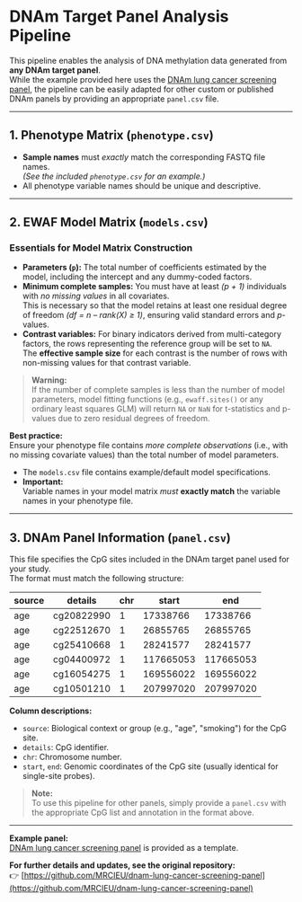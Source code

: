 # DNAm Target Panel Analysis Pipeline

This pipeline enables the analysis of DNA methylation data generated from **any DNAm target panel**.  
While the example provided here uses the [DNAm lung cancer screening panel](https://github.com/MRCIEU/dnam-lung-cancer-screening-panel), the pipeline can be easily adapted for other custom or published DNAm panels by providing an appropriate `panel.csv` file.

---

## 1. Phenotype Matrix (`phenotype.csv`)

- **Sample names** must *exactly* match the corresponding FASTQ file names.  
  *(See the included `phenotype.csv` for an example.)*
- All phenotype variable names should be unique and descriptive.

---

## 2. EWAF Model Matrix (`models.csv`)

### Essentials for Model Matrix Construction

- **Parameters (`p`):** The total number of coefficients estimated by the model, including the intercept and any dummy-coded factors.
- **Minimum complete samples:** You must have at least *(p + 1)* individuals with *no missing values* in all covariates.  
  This is necessary so that the model retains at least one residual degree of freedom *(df = n – rank(X) ≥ 1)*, ensuring valid standard errors and *p*-values.
- **Contrast variables:** For binary indicators derived from multi-category factors, the rows representing the reference group will be set to `NA`.  
  The **effective sample size** for each contrast is the number of rows with non-missing values for that contrast variable.

> **Warning:**  
> If the number of complete samples is less than the number of model parameters, model fitting functions (e.g., `ewaff.sites()` or any ordinary least squares GLM) will return `NA` or `NaN` for t-statistics and p-values due to zero residual degrees of freedom.

**Best practice:**  
Ensure your phenotype file contains *more complete observations* (i.e., with no missing covariate values) than the total number of model parameters.

- The `models.csv` file contains example/default model specifications.
- **Important:**  
  Variable names in your model matrix *must* **exactly match** the variable names in your phenotype file.

---

## 3. DNAm Panel Information (`panel.csv`)

This file specifies the CpG sites included in the DNAm target panel used for your study.  
The format must match the following structure:

| source | details      | chr | start     | end       |
|--------|-------------|-----|-----------|-----------|
| age    | cg20822990  | 1   | 17338766  | 17338766  |
| age    | cg22512670  | 1   | 26855765  | 26855765  |
| age    | cg25410668  | 1   | 28241577  | 28241577  |
| age    | cg04400972  | 1   | 117665053 | 117665053 |
| age    | cg16054275  | 1   | 169556022 | 169556022 |
| age    | cg10501210  | 1   | 207997020 | 207997020 |

**Column descriptions:**
- `source`: Biological context or group (e.g., "age", "smoking") for the CpG site.
- `details`: CpG identifier.
- `chr`: Chromosome number.
- `start`, `end`: Genomic coordinates of the CpG site (usually identical for single-site probes).

> **Note:**  
> To use this pipeline for other panels, simply provide a `panel.csv` with the appropriate CpG list and annotation in the format above.

---

**Example panel:**  
[DNAm lung cancer screening panel](https://github.com/MRCIEU/dnam-lung-cancer-screening-panel) is provided as a template.

**For further details and updates, see the original repository:**  
👉 [https://github.com/MRCIEU/dnam-lung-cancer-screening-panel](https://github.com/MRCIEU/dnam-lung-cancer-screening-panel)

